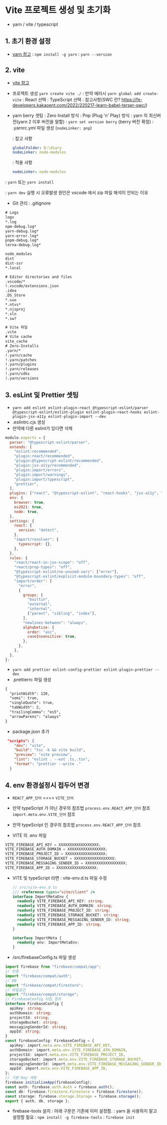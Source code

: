 # Vite 프로젝트 생성 및 초기화

- yarn / vite / typescript

## 1. 초기 환경 설정

- [yarn 참고](https://www.heropy.dev/p/ijqX9h)
  : `npm install -g yarn`
  : `yarn --version`

## 2. vite

- [vite 참고](https://vitejs.dev/)

- 프로젝트 생성 `yarn create vite ./`
  : 만약 에러시 `yarn global add create-vite`
  : React 선택
  : TypeScript 선택
  : 참고사항(SWC 란? https://fe-developers.kakaoent.com/2022/220217-learn-babel-terser-swc/)

- yarn berry 셋팅
  : Zero Install 방식
  : Pnp (Plug 'n' Play) 방식
  : yarn 의 최신버전(yarn 2 이후 버전을 말함)
  : `yarn set version berry` (berry 버전 확정)
  : .yarnrc.yml 파일 생성 (`nodeLinker: pnp`)

  : 참고 사항

  ```yml
  globalFolder: D:\diary
  nodeLinker: node-modules
  ```

  : 적용 사항

  ```yml
  nodeLinker: node-modules
  ```

: `yarn` 또는 `yarn install`

: `yarn dev` 실행 시 오류발생 원인은 vscode 에서 zip 파일 해석이 안되는 이유

- Git 관리
  : .gitignore

```txt
# Logs
logs
*.log
npm-debug.log*
yarn-debug.log*
yarn-error.log*
pnpm-debug.log*
lerna-debug.log*

node_modules
dist
dist-ssr
*.local

# Editor directories and files
.vscode/*
!.vscode/extensions.json
.idea
.DS_Store
*.suo
*.ntvs*
*.njsproj
*.sln
*.sw?

# Vite 파일
.vite
# Vite cache
vite_cache
# Zero-Installs
.yarn/*
!.yarn/cache
!.yarn/patches
!.yarn/plugins
!.yarn/releases
!.yarn/sdks
!.yarn/versions
```

## 3. esLint 및 Prettier 셋팅

- `yarn add eslint eslint-plugin-react @typescript-eslint/parser @typescript-eslint/eslint-plugin eslint-plugin-react-hooks eslint-plugin-jsx-a11y eslint-plugin-import --dev`
- .eslintrc.cjs 생성
- 만약에 다른 eslint가 있다면 삭제

```js
module.exports = {
  parser: "@typescript-eslint/parser",
  extends: [
    "eslint:recommended",
    "plugin:react/recommended",
    "plugin:@typescript-eslint/recommended",
    "plugin:jsx-a11y/recommended",
    "plugin:import/errors",
    "plugin:import/warnings",
    "plugin:import/typescript",
    "prettier",
  ],
  plugins: ["react", "@typescript-eslint", "react-hooks", "jsx-a11y", "import"],
  env: {
    browser: true,
    es2021: true,
    node: true,
  },
  settings: {
    react: {
      version: "detect",
    },
    "import/resolver": {
      typescript: {},
    },
  },
  rules: {
    "react/react-in-jsx-scope": "off",
    "react/prop-types": "off",
    "@typescript-eslint/no-unused-vars": ["error"],
    "@typescript-eslint/explicit-module-boundary-types": "off",
    "import/order": [
      "error",
      {
        groups: [
          "builtin",
          "external",
          "internal",
          ["parent", "sibling", "index"],
        ],
        "newlines-between": "always",
        alphabetize: {
          order: "asc",
          caseInsensitive: true,
        },
      },
    ],
  },
};
```

- `yarn add prettier eslint-config-prettier eslint-plugin-prettier --dev`
- .prettierrc 파일 생성

```txt
{
  "printWidth": 120,
  "semi": true,
  "singleQuote": true,
  "tabWidth": 2,
  "trailingComma": "es5",
  "arrowParens": "always"
}
```

- package.json 추가

```json
 "scripts": {
    "dev": "vite",
    "build": "tsc -b && vite build",
    "preview": "vite preview",
    "lint": "eslint . --ext .ts,.tsx",
    "format": "prettier --write ."
  }
```

## 4. env 환경설정시 접두어 변경

- `REACT_APP_단어` ===> `VITE_단어`

- 만약 typeScript 가 아닌 경우의 참조법
  `process.env.REACT_APP_단어` 참조
  `import.meta.env.VITE_단어` 참조

- 만약 typeScript 인 경우의 참조법
  `process.env.REACT_APP_단어` 참조

- VITE 의 .env 파일

```js
VITE_FIREBASE_API_KEY = XXXXXXXXXXXXXXXXXX;
VITE_FIREBASE_AUTH_DOMAIN = XXXXXXXXXXXXXXXXX;
VITE_FIREBASE_PROJECT_ID = XXXXXXXXXXXXXXXXXX;
VITE_FIREBASE_STORAGE_BUCKET = XXXXXXXXXXXXXXXXXX;
VITE_FIREBASE_MESSAGING_SENDER_ID = XXXXXXXXXXXXXXXXXX;
VITE_FIREBASE_APP_ID = XXXXXXXXXXXXXXXXXX;
```

- VITE 및 typeScript 라면
  : vite-env.d.ts 파일 수정

  ```ts
  // src/vite-env.d.ts
  /// <reference types="vite/client" />
  interface ImportMetaEnv {
    readonly VITE_FIREBASE_API_KEY: string;
    readonly VITE_FIREBASE_AUTH_DOMAIN: string;
    readonly VITE_FIREBASE_PROJECT_ID: string;
    readonly VITE_FIREBASE_STORAGE_BUCKET: string;
    readonly VITE_FIREBASE_MESSAGING_SENDER_ID: string;
    readonly VITE_FIREBASE_APP_ID: string;
  }

  interface ImportMeta {
    readonly env: ImportMetaEnv;
  }
  ```

- /src/firebaseConfig.ts 파일 생성

```ts
import firebase from "firebase/compat/app";
// 인증
import "firebase/compat/auth";
// DB
import "firebase/compat/firestore";
// 파일공간
import "firebase/compat/storage";
// FirebaseConfig 타입 정의
interface FirebaseConfig {
  apiKey: string;
  authDomain: string;
  projectId: string;
  storageBucket: string;
  messagingSenderId: string;
  appId: string;
}
const firebaseConfig: FirebaseConfig = {
  apiKey: import.meta.env.VITE_FIREBASE_API_KEY,
  authDomain: import.meta.env.VITE_FIREBASE_ATH_DOMAIN,
  projectId: import.meta.env.VITE_FIREBASE_PROJECT_ID,
  storageBucket: import.meta.env.VITE_FIREBASE_STORAGE_BUCKET,
  messagingSenderId: import.meta.env.VITE_FIREBASE_MESSAGING_SENDER_ID,
  appId: import.meta.env.VITE_FIREBASE_APP_ID,
};
// 기본 Key 세팅
firebase.initializeApp(firebaseConfig);
const auth: firebase.auth.Auth = firebase.auth();
const db: firebase.firestore.Firestore = firebase.firestore();
const storage: firebase.storage.Storage = firebase.storage();
export { auth, db, storage };
```

- firebase-tools 설치
  : 아래 구문은 기존에 이미 설정함.
  : yarn 을 사용하지 말고 설정할 필요
  : `npm install -g firebase-tools`
  : `firebase init`
